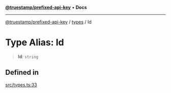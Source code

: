 [**@truestamp/prefixed-api-key**](../../README.md) • **Docs**

***

[@truestamp/prefixed-api-key](../../modules.md) / [types](../README.md) / Id

# Type Alias: Id

> **Id**: `string`

## Defined in

[src/types.ts:33](https://github.com/truestamp/prefixed-api-key/blob/a442a9135df9692910e0ddbc7baa293fbe409002/src/types.ts#L33)
